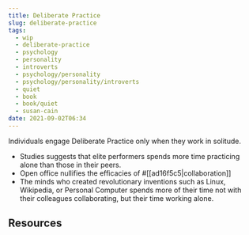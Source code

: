 ```yaml
---
title: Deliberate Practice
slug: deliberate-practice
tags:
  - wip
  - deliberate-practice
  - psychology
  - personality
  - introverts
  - psychology/personality
  - psychology/personality/introverts
  - quiet
  - book
  - book/quiet
  - susan-cain
date: 2021-09-02T06:34
---
```



Individuals engage Deliberate Practice only when they work in solitude.

- Studies suggests that elite performers spends more time practicing alone than
  those in their peers.
- Open office nullifies the efficacies of #[[ad16f5c5|collaboration]]
- The minds who created revolutionary inventions such as Linux, Wikipedia, or
  Personal Computer spends more of their time not with their colleagues
  collaborating, but their time working alone.

## Resources

[^1]: Quiet: The Power of Introverts in a World That Can't Stop Talking by Susan Cain - Chapter 3: When Collaboration Kills Creativity
